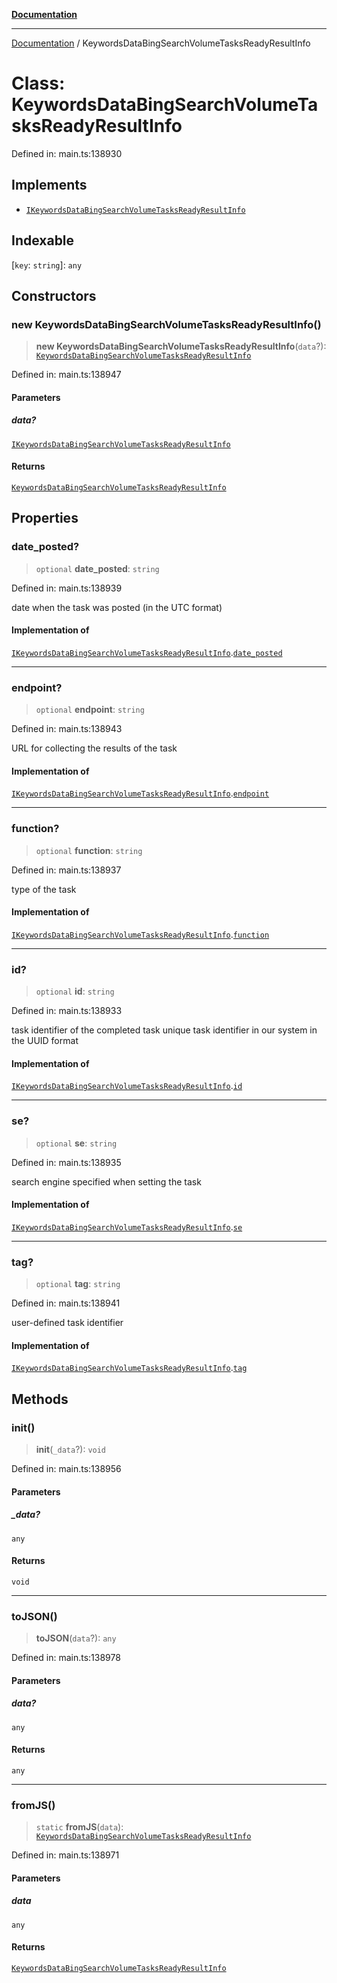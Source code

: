 [**Documentation**](../README.md)

***

[Documentation](../README.md) / KeywordsDataBingSearchVolumeTasksReadyResultInfo

# Class: KeywordsDataBingSearchVolumeTasksReadyResultInfo

Defined in: main.ts:138930

## Implements

- [`IKeywordsDataBingSearchVolumeTasksReadyResultInfo`](../interfaces/IKeywordsDataBingSearchVolumeTasksReadyResultInfo.md)

## Indexable

\[`key`: `string`\]: `any`

## Constructors

### new KeywordsDataBingSearchVolumeTasksReadyResultInfo()

> **new KeywordsDataBingSearchVolumeTasksReadyResultInfo**(`data`?): [`KeywordsDataBingSearchVolumeTasksReadyResultInfo`](KeywordsDataBingSearchVolumeTasksReadyResultInfo.md)

Defined in: main.ts:138947

#### Parameters

##### data?

[`IKeywordsDataBingSearchVolumeTasksReadyResultInfo`](../interfaces/IKeywordsDataBingSearchVolumeTasksReadyResultInfo.md)

#### Returns

[`KeywordsDataBingSearchVolumeTasksReadyResultInfo`](KeywordsDataBingSearchVolumeTasksReadyResultInfo.md)

## Properties

### date\_posted?

> `optional` **date\_posted**: `string`

Defined in: main.ts:138939

date when the task was posted (in the UTC format)

#### Implementation of

[`IKeywordsDataBingSearchVolumeTasksReadyResultInfo`](../interfaces/IKeywordsDataBingSearchVolumeTasksReadyResultInfo.md).[`date_posted`](../interfaces/IKeywordsDataBingSearchVolumeTasksReadyResultInfo.md#date_posted)

***

### endpoint?

> `optional` **endpoint**: `string`

Defined in: main.ts:138943

URL for collecting the results of the task

#### Implementation of

[`IKeywordsDataBingSearchVolumeTasksReadyResultInfo`](../interfaces/IKeywordsDataBingSearchVolumeTasksReadyResultInfo.md).[`endpoint`](../interfaces/IKeywordsDataBingSearchVolumeTasksReadyResultInfo.md#endpoint)

***

### function?

> `optional` **function**: `string`

Defined in: main.ts:138937

type of the task

#### Implementation of

[`IKeywordsDataBingSearchVolumeTasksReadyResultInfo`](../interfaces/IKeywordsDataBingSearchVolumeTasksReadyResultInfo.md).[`function`](../interfaces/IKeywordsDataBingSearchVolumeTasksReadyResultInfo.md#function)

***

### id?

> `optional` **id**: `string`

Defined in: main.ts:138933

task identifier of the completed task
unique task identifier in our system in the UUID format

#### Implementation of

[`IKeywordsDataBingSearchVolumeTasksReadyResultInfo`](../interfaces/IKeywordsDataBingSearchVolumeTasksReadyResultInfo.md).[`id`](../interfaces/IKeywordsDataBingSearchVolumeTasksReadyResultInfo.md#id)

***

### se?

> `optional` **se**: `string`

Defined in: main.ts:138935

search engine specified when setting the task

#### Implementation of

[`IKeywordsDataBingSearchVolumeTasksReadyResultInfo`](../interfaces/IKeywordsDataBingSearchVolumeTasksReadyResultInfo.md).[`se`](../interfaces/IKeywordsDataBingSearchVolumeTasksReadyResultInfo.md#se)

***

### tag?

> `optional` **tag**: `string`

Defined in: main.ts:138941

user-defined task identifier

#### Implementation of

[`IKeywordsDataBingSearchVolumeTasksReadyResultInfo`](../interfaces/IKeywordsDataBingSearchVolumeTasksReadyResultInfo.md).[`tag`](../interfaces/IKeywordsDataBingSearchVolumeTasksReadyResultInfo.md#tag)

## Methods

### init()

> **init**(`_data`?): `void`

Defined in: main.ts:138956

#### Parameters

##### \_data?

`any`

#### Returns

`void`

***

### toJSON()

> **toJSON**(`data`?): `any`

Defined in: main.ts:138978

#### Parameters

##### data?

`any`

#### Returns

`any`

***

### fromJS()

> `static` **fromJS**(`data`): [`KeywordsDataBingSearchVolumeTasksReadyResultInfo`](KeywordsDataBingSearchVolumeTasksReadyResultInfo.md)

Defined in: main.ts:138971

#### Parameters

##### data

`any`

#### Returns

[`KeywordsDataBingSearchVolumeTasksReadyResultInfo`](KeywordsDataBingSearchVolumeTasksReadyResultInfo.md)
